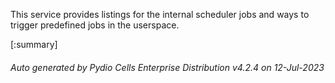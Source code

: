 






This service provides listings for the internal scheduler jobs and ways to trigger predefined jobs in the userspace.

[:summary]

###### Auto generated by Pydio Cells Enterprise Distribution v4.2.4 on 12-Jul-2023
